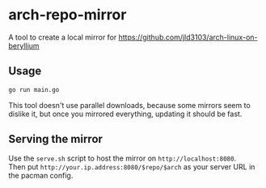 # arch-repo-mirror

A tool to create a local mirror for https://github.com/jld3103/arch-linux-on-beryllium

## Usage

```bash
go run main.go
```

This tool doesn't use parallel downloads, because some mirrors seem to dislike it, but once you mirrored everything,
updating it should be fast.

## Serving the mirror

Use the `serve.sh` script to host the mirror on `http://localhost:8080`.  
Then put `http://your.ip.address:8080/$repo/$arch` as your server URL in the pacman config.